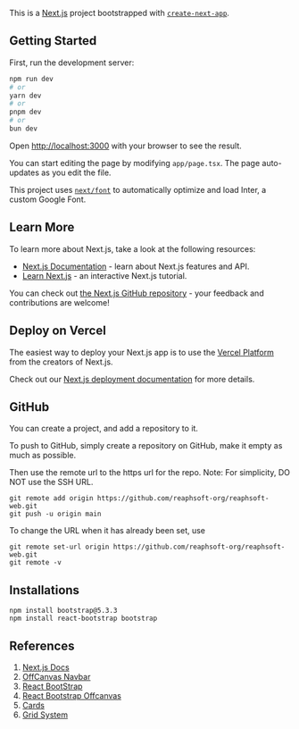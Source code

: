This is a [Next.js](https://nextjs.org/) project bootstrapped with [`create-next-app`](https://github.com/vercel/next.js/tree/canary/packages/create-next-app).

## Getting Started

First, run the development server:

```bash
npm run dev
# or
yarn dev
# or
pnpm dev
# or
bun dev
```

Open [http://localhost:3000](http://localhost:3000) with your browser to see the result.

You can start editing the page by modifying `app/page.tsx`. The page auto-updates as you edit the file.

This project uses [`next/font`](https://nextjs.org/docs/basic-features/font-optimization) to automatically optimize and load Inter, a custom Google Font.

## Learn More

To learn more about Next.js, take a look at the following resources:

- [Next.js Documentation](https://nextjs.org/docs) - learn about Next.js features and API.
- [Learn Next.js](https://nextjs.org/learn) - an interactive Next.js tutorial.

You can check out [the Next.js GitHub repository](https://github.com/vercel/next.js/) - your feedback and contributions are welcome!

## Deploy on Vercel

The easiest way to deploy your Next.js app is to use the [Vercel Platform](https://vercel.com/new?utm_medium=default-template&filter=next.js&utm_source=create-next-app&utm_campaign=create-next-app-readme) from the creators of Next.js.

Check out our [Next.js deployment documentation](https://nextjs.org/docs/deployment) for more details.


## GitHub
You can create a project, and add a repository to it.

To push to GitHub, simply create a repository on GitHub, make it empty as much as possible.

Then use the remote url to the https url for the repo. Note: For simplicity, DO NOT use the SSH URL. 

```
git remote add origin https://github.com/reaphsoft-org/reaphsoft-web.git
git push -u origin main
```

To change the URL when it has already been set, use
```
git remote set-url origin https://github.com/reaphsoft-org/reaphsoft-web.git
git remote -v 
```

## Installations
```
npm install bootstrap@5.3.3
npm install react-bootstrap bootstrap
```

## References
1. [Next.js Docs](https://nextjs.org/docs/getting-started)
2. [OffCanvas Navbar](https://getbootstrap.com/docs/5.3/examples/navbars-offcanvas/)
3. [React BootStrap](https://react-bootstrap.github.io/docs/getting-started/introduction)
4. [React Bootstrap Offcanvas](https://react-bootstrap.github.io/docs/components/offcanvas)
5. [Cards](https://react-bootstrap.github.io/docs/components/cards/)
6. [Grid System](https://react-bootstrap.github.io/docs/layout/grid)